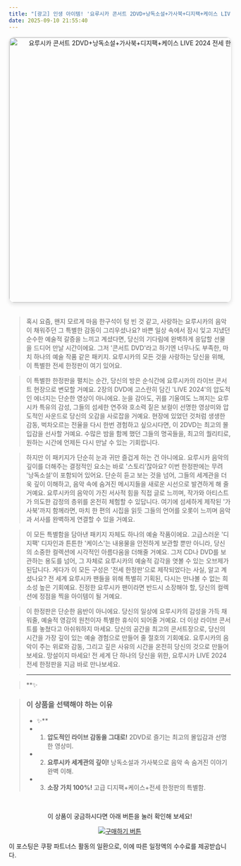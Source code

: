 ```yaml
---
title: "[광고] 인생 아이템! '요루시카 콘서트 2DVD+낭독소설+가사북+디지팩+케이스 LIVE 2024 전세 한정판'을(를) 만나보세요."
date: 2025-09-10 21:55:40
---
```


<div align="center">
    <a href="https://link.coupang.com/re/AFFSDP?lptag=AF8916626&pageKey=8836898085&itemId=25751670037&vendorItemId=92739967492&traceid=V0-153-b9f2ece7c5aaa650&requestid=20250911065521099195323472&token=31850C%7CGM" target="_blank">
        <img src="https://ads-partners.coupang.com/image1/xI2ce1Jr5GK_4291xI6keiRl1iu4ZMo15oUCMfC25X0NKv8zTGctVwfWJCzpepTjX_j8N-WT9NUtiA8DB8lJKLq_Ju1UhKuHe1Iv5896gMYlgAaO9ri7BaJcvMfUvkCNFu7QuEHiZVjUeQk8u17T4RGPWjfD6-9xu3gS0Tx-ywsetY_wdDCylPpR5oWVNZZ3eMg5Dz89GXOe2iIzAhgLjKoRp2vsuMQOYYTsr9hnXl6aQNBZetPLYbQzg8cdgvEu-VUb42ceYlwIXzER45mZYsHo4MJUoNbVdl0haX-U6c_5oL6qLnTk" alt="요루시카 콘서트 2DVD+낭독소설+가사북+디지팩+케이스 LIVE 2024 전세 한정판 이미지" width="600" style="max-width: 100%; height: auto; border-radius: 12px; border: 1px solid #e0e0e0; box-shadow: 0 4px 8px rgba(0,0,0,0.1);">
    </a>
</div>
<br>

> 혹시 요즘, 왠지 모르게 마음 한구석이 텅 빈 것 같고, 사랑하는 요루시카의 음악이 채워주던 그 특별한 감동이 그리우셨나요? 바쁜 일상 속에서 잠시 잊고 지냈던 순수한 예술적 갈증을 느끼고 계셨다면, 당신의 기다림에 완벽하게 응답할 선물을 드디어 만날 시간이에요. 그저 '콘서트 DVD'라고 하기엔 너무나도 부족한, 마치 하나의 예술 작품 같은 패키지. 요루시카의 모든 것을 사랑하는 당신을 위해, 이 특별한 전세 한정판이 여기 있어요.

> 이 특별한 한정판을 펼치는 순간, 당신의 방은 순식간에 요루시카의 라이브 콘서트 현장으로 변모할 거예요. 2장의 DVD에 고스란히 담긴 'LIVE 2024'의 압도적인 에너지는 단순한 영상이 아니에요. 눈을 감아도, 귀를 기울여도 느껴지는 요루시카 특유의 감성, 그들의 섬세한 연주와 호소력 짙은 보컬이 선명한 영상미와 압도적인 사운드로 당신의 오감을 사로잡을 거예요. 현장에 있었던 것처럼 생생한 감동, 벅차오르는 전율을 다시 한번 경험하고 싶으시다면, 이 2DVD는 최고의 몰입감을 선사할 거예요. 수많은 밤을 함께 했던 그들의 명곡들을, 최고의 퀄리티로, 원하는 시간에 언제든 다시 만날 수 있는 기회랍니다.

> 하지만 이 패키지가 단순히 눈과 귀만 즐겁게 하는 건 아니에요. 요루시카 음악의 깊이를 더해주는 결정적인 요소는 바로 '스토리'잖아요? 이번 한정판에는 무려 '낭독소설'이 포함되어 있어요. 단순히 듣고 보는 것을 넘어, 그들의 세계관을 더욱 깊이 이해하고, 음악 속에 숨겨진 메시지들을 새로운 시선으로 발견하게 해 줄 거예요. 요루시카의 음악이 가진 서사적 힘을 직접 글로 느끼며, 작가와 아티스트가 의도한 감정의 층위를 온전히 체험할 수 있답니다. 여기에 섬세하게 제작된 '가사북'까지 함께라면, 마치 한 편의 시집을 읽듯 그들의 언어를 오롯이 느끼며 음악과 서사를 완벽하게 연결할 수 있을 거예요.

> 이 모든 특별함을 담아낸 패키지 자체도 하나의 예술 작품이에요. 고급스러운 '디지팩' 디자인과 튼튼한 '케이스'는 내용물을 안전하게 보관할 뿐만 아니라, 당신의 소중한 컬렉션에 시각적인 아름다움을 더해줄 거예요. 그저 CD나 DVD를 보관하는 용도를 넘어, 그 자체로 요루시카의 예술적 감각을 엿볼 수 있는 오브제가 된답니다. 게다가 이 모든 구성은 '전세 한정판'으로 제작되었다는 사실, 알고 계셨나요? 전 세계 요루시카 팬들을 위해 특별히 기획된, 다시는 만나볼 수 없는 희소성 높은 기회예요. 진정한 요루시카 팬이라면 반드시 소장해야 할, 당신의 컬렉션에 정점을 찍을 아이템이 될 거예요.

> 이 한정판은 단순한 음반이 아니에요. 당신의 일상에 요루시카의 감성을 가득 채워줄, 예술적 영감의 원천이자 특별한 휴식이 되어줄 거예요. 더 이상 라이브 콘서트를 놓쳤다고 아쉬워하지 마세요. 당신의 공간을 최고의 콘서트장으로, 당신의 시간을 가장 깊이 있는 예술 경험으로 만들어 줄 절호의 기회예요. 요루시카의 음악이 주는 위로와 감동, 그리고 깊은 사유의 시간을 온전히 당신의 것으로 만들어 보세요. 망설이지 마세요! 전 세계 단 하나의 당신을 위한, 요루시카 LIVE 2024 전세 한정판을 지금 바로 만나보세요.

> ---

> **✨


> ### 이 상품을 선택해야 하는 이유
> - ✨**
> - 1.  **압도적인 라이브 감동을 그대로!** 2DVD로 즐기는 최고의 몰입감과 선명한 영상미.
> - 2.  **요루시카 세계관의 깊이!** 낭독소설과 가사북으로 음악 속 숨겨진 이야기 완벽 이해.
> - 3.  **소장 가치 100%!** 고급 디지팩+케이스+전세 한정판의 특별함.


<br>

<div align="center">
  <p>이 상품이 궁금하시다면 아래 버튼을 눌러 확인해 보세요!</p>
  <a href="https://link.coupang.com/re/AFFSDP?lptag=AF8916626&pageKey=8836898085&itemId=25751670037&vendorItemId=92739967492&traceid=V0-153-b9f2ece7c5aaa650&requestid=20250911065521099195323472&token=31850C%7CGM" target="_blank">
    <img src="https://img.shields.io/badge/지금 바로 구매하기-FF5722?style=for-the-badge&logo=coupa&logoColor=white" alt="구매하기 버튼">
  </a>
</div>

이 포스팅은 쿠팡 파트너스 활동의 일환으로, 이에 따른 일정액의 수수료를 제공받습니다.
